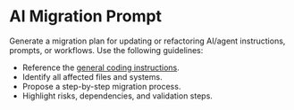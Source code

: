 <!-- file: .github/prompts/ai-migration.prompt.md -->

# AI Migration Prompt

Generate a migration plan for updating or refactoring AI/agent instructions,
prompts, or workflows. Use the following guidelines:

- Reference the
  [general coding instructions](../instructions/general-coding.instructions.md).
- Identify all affected files and systems.
- Propose a step-by-step migration process.
- Highlight risks, dependencies, and validation steps.
